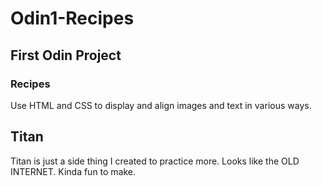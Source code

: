 # Odin1-Recipes
## First Odin Project
### Recipes

Use HTML and CSS to display and align images and text in various ways. 

## Titan 
Titan is just a side thing I created to practice more.  Looks like the OLD INTERNET. Kinda fun to make. 
